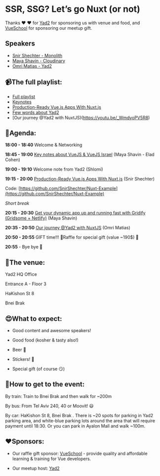 # SSR, SSG? Let’s go Nuxt (or not) 
Thanks ❤️ ❤️ for [Yad2](https://yad2.co.il) for sponsoring us with venue and food, and [VueSchool](https://vueschool.io) for sponsoring our meetup gift. 

## Speakers
* [Snir Shechter - Monolith](https://www.facebook.com/MarBahur)
* [Maya Shavin - Cloudinary](https://twitter.com/MayaShavin)
* [Omri Matias - Yad2](https://www.facebook.com/omri.matias)

## 📹The full playlist:
* [Full playlist](https://www.youtube.com/playlist?list=PLDOkyp-lEYFiqltyINdw9gizVnAhWdKnS)
* [Keynotes](https://youtu.be/v9JFT3AJyrs)
* [Production-Ready Vue.js Apps With Nuxt.js](https://youtu.be/yK_P9ZxXsEM)
* [Few words about Yad2](https://youtu.be/NS29K0K2AyE)
* [Our journey @Yad2 with NuxtJS)(https://youtu.be/_WmdyoPV5R8)

## 📆Agenda:

**18:00 - 18:40** Welcome & Networking

**18:45 - 19:00** [Key notes about VueJS & VueJS Israel](https://slides.com/mayashavin/key-notes-about-vuejs-israel/fullscreen) (Maya Shavin - Elad Cohen)

**19:00 - 19:10** Welcome note from Yad2 (Shlomi)

**19:15 - 20:00** [Production-Ready Vue.js Apps With Nuxt.js](https://www.slideshare.net/SnirShechter/productionready-vue-websites-using-nuxtjs) (Snir Shechter)

Code: [https://github.com/SnirShechter/Nuxt-Example](https://github.com/SnirShechter/Nuxt-Example)

_Short break_

**20:15 - 20:30** [Get your dynamic app up and running fast with Gridify (Gridsome + Netlify)](https://slides.com/mayashavin/gridify-your-app) (Maya Shavin)

**20:35 - 20:50** [Our journey @Yad2 with NuxtJS](https://docs.google.com/presentation/d/1dpjU8jZAmOft8y91bMwnnuMyzl9M-pKLkabuNkPofmQ/edit?usp=sharing) (Omri Matias)

**20:50 - 20:55** GIFT time!!! 🎁Raffle for special gift (value ~190$) 🎁

**20:55** - Bye bye 🖖

## 🏢The venue:
Yad2 HQ Office

Entrance A - Floor 3

HaKishon St 8

Bnei Brak

## 😍What to expect:
- Good content and awesome speakers!

- Good food (kosher & tasty also!)

- Beer 🍺

- Stickers! 🤩

- Special gift (of course 😏)

## 📍How to get to the event:
By train: Train to Bnei Brak and then walk for ~200m

By bus: From Tel Aviv 240, 40 or Moovit! 😃

By car: HaKishon St 8, Bnei Brak . There is ~20 spots for parking in Yad2 parking area, and white-blue parking lots around the area that will require payment until 18:30. Or you can park in Ayalon Mall and walk ~100m.

## ❤️Sponsors:
- Our raffle gift sponsor: [VueSchool](https://vueschool.io) - provide quality and affordable learning & training for Vue developers.

- Our meetup host: [Yad2](https://yad2.co.il)
